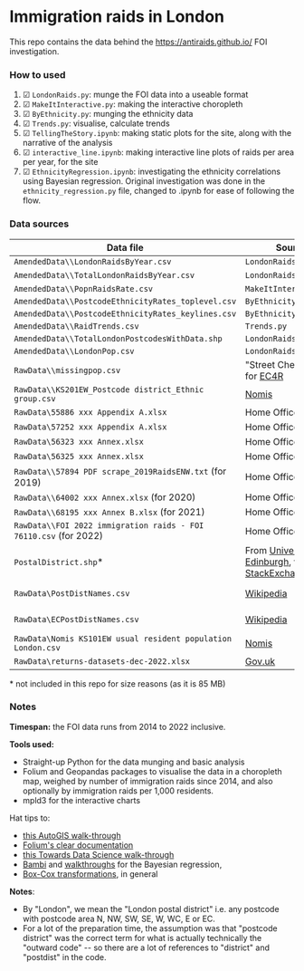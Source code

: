 # Immigration raids in London

This repo contains the data behind the https://antiraids.github.io/ FOI investigation.

### How to used

1. ☑ `LondonRaids.py`: munge the FOI data into a useable format
2. ☑ `MakeItInteractive.py`: making the interactive choropleth
3. ☑ `ByEthnicity.py`: munging the ethnicity data
4. ☑ `Trends.py`: visualise, calculate trends
5. ☑ `TellingTheStory.ipynb`: making static plots for the site, along with the narrative of the analysis
6. ☑ `interactive_line.ipynb`: making interactive line plots of raids per area per year, for the site
7. ☑ `EthnicityRegression.ipynb`: investigating the ethnicity correlations using Bayesian regression. Original investigation was done in the `ethnicity_regression.py` file, changed to .ipynb for ease of following the flow.
### Data sources

Data file | Source | Used in
----------|--------|--------
`AmendedData\\LondonRaidsByYear.csv` | `LondonRaids.py` |  `TellingTheStory.ipynb`
`AmendedData\\TotalLondonRaidsByYear.csv` | `LondonRaids.py` |  `TellingTheStory.ipynb`, `Trends.py`
`AmendedData\\PopnRaidsRate.csv` | `MakeItInteractive.py` | `TellingTheStory.ipynb`
`AmendedData\\PostcodeEthnicityRates_toplevel.csv` | `ByEthnicity.py` | `TellingTheStory.ipynb`
`AmendedData\\PostcodeEthnicityRates_keylines.csv` | `ByEthnicity.py` | `TellingTheStory.ipynb`
`AmendedData\\RaidTrends.csv` | `Trends.py` | `TellingTheStory.ipynb`
`AmendedData\\TotalLondonPostcodesWithData.shp` | `LondonRaids.py` | `MakeItInteractive.py`
`AmendedData\\LondonPop.csv` | `LondonRaids.py` | `MakeItInteractive.py`
`RawData\\missingpop.csv` | "Street Check" e.g. for [EC4R](https://www.streetcheck.co.uk/postcodedistrict/ec4r) | `MakeItInteractive.py`
`RawData\\KS201EW_Postcode district_Ethnic group.csv` | [Nomis](https://www.nomisweb.co.uk/census/2011/ks201ew) | `ByEthnicity.py`
`RawData\55886 xxx Appendix A.xlsx` | Home Office FOI | `LondonRaids.py`
`RawData\57252 xxx Appendix A.xlsx` | Home Office FOI | `LondonRaids.py`
`RawData\56323 xxx Annex.xlsx` | Home Office FOI | `LondonRaids.py`
`RawData\56325 xxx Annex.xlsx` | Home Office FOI | `LondonRaids.py`
`RawData\\57894 PDF scrape_2019RaidsENW.txt` (for 2019) | Home Office FOI | `LondonRaids.py`
`RawData\\64002 xxx Annex.xlsx` (for 2020) | Home Office FOI | `LondonRaids.py`
`RawData\\68195 xxx Annex B.xlsx` (for 2021) | Home Office FOI | `LondonRaids.py`
`RawData\\FOI 2022 immigration raids - FOI 76110.csv` (for 2022) | Home Office FOI | `LondonRaids.py`
`PostalDistrict.shp`\* | From [University of Edinburgh](https://doi.org/10.7488/ds/1947), via [StackExchange](https://gis.stackexchange.com/questions/32321/seeking-postcode-shapefiles-for-uk) | `LondonRaids.py`
`RawData\PostDistNames.csv` | [Wikipedia](https://en.wikipedia.org/w/index.php?title=London_postal_district&oldid=917085462) | `LondonRaids.py`, to assign names to postcode areas
`RawData\ECPostDistNames.csv` | [Wikipedia](https://en.wikipedia.org/wiki/EC_postcode_area) | `LondonRaids.py`, to assign names to postcode areas
`RawData\Nomis KS101EW usual resident population London.csv` | [Nomis](http://www.nomisweb.co.uk/census/2011/ks101ew) | `LondonRaids.py`
`RawData\returns-datasets-dec-2022.xlsx` | [Gov.uk](https://www.gov.uk/government/statistical-data-sets/returns-and-detention-datasets#returns) | `deportation_data_investigation.py`

\* not included in this repo for size reasons (as it is 85 MB)

### Notes

**Timespan:** the FOI data runs from 2014 to 2022 inclusive.

**Tools used:**

- Straight-up Python for the data munging and basic analysis
- Folium and Geopandas packages to visualise the data in a choropleth map, weighed by number of immigration raids since 2014, and also optionally by immigration raids per 1,000 residents.
- mpld3 for the interactive charts

Hat tips to:

- [this AutoGIS walk-through](https://automating-gis-processes.github.io/2016/Lesson5-interactive-map-folium.html)
- [Folium's clear documentation](https://python-visualization.github.io/folium/quickstart.html#Choropleth-maps)
- [this Towards Data Science walk-through](https://towardsdatascience.com/lets-make-a-map-using-geopandas-pandas-and-matplotlib-to-make-a-chloropleth-map-dddc31c1983d)
- [Bambi](https://bambinos.github.io/bambi/index.html) and [walkthroughs](https://bambinos.github.io/bambi/notebooks/ESCS_multiple_regression.html) for the Bayesian regression, 
- [Box-Cox transformations](https://docs.scipy.org/doc/scipy/reference/generated/scipy.stats.boxcox.html), in general

**Notes**:

- By "London", we mean the "London postal district" i.e. any postcode with postcode area N, NW, SW, SE, W, WC, E or EC.
- For a lot of the preparation time, the assumption was that "postcode district" was the correct term for what is actually technically the "outward code" -- so there are a lot of references to "district" and "postdist" in the code.